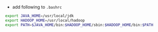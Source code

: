 - add following to `.bashrc`
```bash
export JAVA_HOME=/usr/local/jdk
export HADOOP_HOME=/usr/local/hadoop
export PATH=$JAVA_HOME/bin:$HADOOP_HOME/sbin:$HADOOP_HOME/bin:$PATH

```
